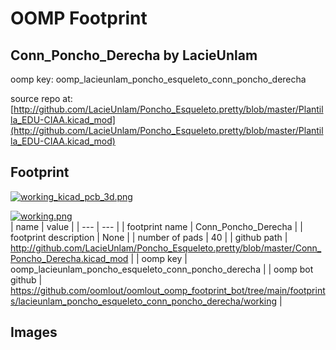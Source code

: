 # OOMP Footprint  
## Conn_Poncho_Derecha  by LacieUnlam  
  
oomp key: oomp_lacieunlam_poncho_esqueleto_conn_poncho_derecha  
  
source repo at: [http://github.com/LacieUnlam/Poncho_Esqueleto.pretty/blob/master/Plantilla_EDU-CIAA.kicad_mod](http://github.com/LacieUnlam/Poncho_Esqueleto.pretty/blob/master/Plantilla_EDU-CIAA.kicad_mod)  
## Footprint  
  
[![working_kicad_pcb_3d.png](working_kicad_pcb_3d_600.png)](working_kicad_pcb_3d.png)  
  
[![working.png](working_600.png)](working.png)  
| name | value | 
| --- | --- | 
| footprint name | Conn_Poncho_Derecha | 
| footprint description | None | 
| number of pads | 40 | 
| github path | http://github.com/LacieUnlam/Poncho_Esqueleto.pretty/blob/master/Conn_Poncho_Derecha.kicad_mod | 
| oomp key | oomp_lacieunlam_poncho_esqueleto_conn_poncho_derecha | 
| oomp bot github | https://github.com/oomlout/oomlout_oomp_footprint_bot/tree/main/footprints/lacieunlam_poncho_esqueleto_conn_poncho_derecha/working | 
## Images  
